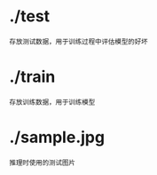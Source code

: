 # ./test
    存放测试数据，用于训练过程中评估模型的好坏
    
# ./train
    存放训练数据，用于训练模型
    
# ./sample.jpg
    推理时使用的测试图片
   